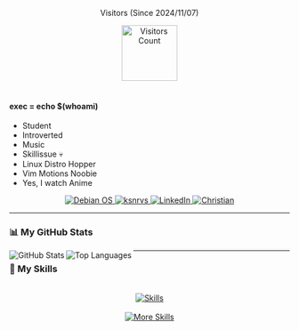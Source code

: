<div align="center">

Visitors (Since 2024/11/07)

<img src="https://count.getloli.com/@mycounter?name=mycounter&theme=original-new&padding=7&offset=0&align=top&scale=1&pixelated=1&darkmode=0&num=1" alt="Visitors Count" height="100">

</div>
<br>

#### exec = echo $(whoami)

- Student
- Introverted
- Music
- Skillissue 💀
- Linux Distro Hopper
- Vim Motions Noobie
- Yes, I watch Anime

<div align="center">
  <a href="https://www.debian.org/">
    <img src="https://img.shields.io/badge/OS-Debian-A81D33?logo=debian&logoColor=white" alt="Debian OS" />
  </a>
  <a href="your-link-to-ksnrvs">
    <img src="https://img.shields.io/badge/ksnrvs-000000?logo=github&logoColor=white" alt="ksnrvs" />
  </a>
  <a href="your-link-to-linkedin">
    <img src="https://img.shields.io/badge/LinkedIn-0A66C2?logo=linkedin&logoColor=white" alt="LinkedIn" />
  </a>
  <a href="your-link-to-christian">
    <img src="https://img.shields.io/badge/Christian-ff7f50?logo=github&logoColor=white" alt="Christian" />
  </a>
</div>

---

### 📊 My GitHub Stats


<a href="https://github.com/ksandeleon">
 <img align='left' src="https://github-readme-stats.vercel.app/api?username=ksandeleon&show_icons=true&theme=radical" alt="GitHub Stats" />
</a>
<a href="https://github.com/ksandeleon">
 <img align='left' src="https://github-readme-stats.vercel.app/api/top-langs/?username=ksandeleon&layout=compact&theme=radical" alt="Top Languages" />
</a>

---

### 🚀 My Skills

<br/>
<div align="center">
 <a href="https://skillicons.dev">
  <img src="https://skillicons.dev/icons?i=flutter,python,c,cpp,java,html,css,js" alt="Skills" />
 </a>
 <br/><br/>
 <a href="https://skillicons.dev">
  <img src="https://skillicons.dev/icons?i=dotnet,mysql,dart,git,github,linux,idea,vscode,visualstudio,vim,androidstudio" alt="More Skills" />
 </a>
</div>
